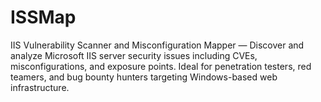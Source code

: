 # ISSMap
IIS Vulnerability Scanner and Misconfiguration Mapper — Discover and analyze Microsoft IIS server security issues including CVEs, misconfigurations, and exposure points. Ideal for penetration testers, red teamers, and bug bounty hunters targeting Windows-based web infrastructure.
